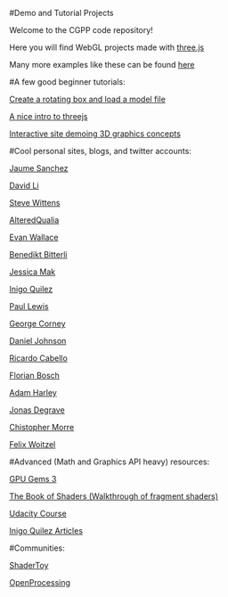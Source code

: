 #Demo and Tutorial Projects

Welcome to the CGPP code repository!

Here you will find WebGL projects made with [three.js](https://threejs.org/)

Many more examples like these can be found [here](https://threejs.org/examples)
  
#A few good beginner tutorials:

[Create a rotating box and load a model file](https://dinosaurscode.xyz/tutorials/2016/07/15/three-js-tutorial-for-beginners/)

[A nice intro to threejs](https://aerotwist.com/tutorials/getting-started-with-three-js/)

[Interactive site demoing 3D graphics concepts](http://www.dimroc.com/reveal.js-threejs/)


#Cool personal sites, blogs, and twitter accounts:

[Jaume Sanchez](https://www.clicktorelease.com/)

[David Li](http://david.li)

[Steve Wittens](https://acko.net/)

[AlteredQualia](http://alteredqualia.com/)

[Evan Wallace](http://madebyevan.com/)

[Benedikt Bitterli](https://benedikt-bitterli.me/)

[Jessica Mak](https://twitter.com/mango_lychee)

[Inigo Quilez](http://www.iquilezles.org/)

[Paul Lewis](https://aerotwist.com)

[George Corney](https://twitter.com/haxiomic)

[Daniel Johnson](http://www.hexahedria.com/experiments/)

[Ricardo Cabello](http://mrdoob.com)

[Florian Bosch](https://twitter.com/pyalot)

[Adam Harley](http://scs.ryerson.ca/~aharley/vis/conv/)

[Jonas Degrave](https://317070.github.io/)

[Chistopher Morre](http://christopheremoore.net/home.lua)

[Felix Woitzel](https://twitter.com/flexi23)


#Advanced (Math and Graphics API heavy) resources: 

[GPU Gems 3](https://developer.nvidia.com/gpugems/GPUGems3/gpugems3_pref01.html)

[The Book of Shaders (Walkthrough of fragment shaders)](https://thebookofshaders.com/)

[Udacity Course](https://www.udacity.com/course/interactive-3d-graphics--cs291)

[Inigo Quilez Articles](http://www.iquilezles.org/www/index.htm)


#Communities: 

[ShaderToy](https://www.shadertoy.com/)

[OpenProcessing](https://www.openprocessing.org/)
  
